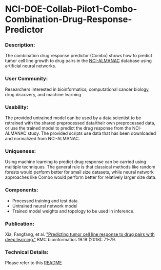 # NCI-DOE-Collab-Pilot1-Combo-Combination-Drug-Response-Predictor

### Description:
The combination drug response predictor (Combo) shows how to predict tumor cell line growth to drug pairs in the [NCI-ALMANAC](https://www.ncbi.nlm.nih.gov/pubmed/28446463) database using artificial neural networks.


### User Community:	
Researchers interested in bioinformatics; computational cancer biology, drug discovery, and machine learning 

### Usability:	
The provided untrained model can be used by a data scientist to be retrained with the shared preprocessed data/their own preprocessed data, or use the trained model to predict the drug response from the NCI-ALMANAC study. The provided scripts use data that has been downloaded and normalized from NCI-ALMANAC.

### Uniqueness:	
Using machine learning to predict drug response can be carried using multiple techniques. The general rule is that classical methods like random forests would perform better for small size datasets, while neural network approaches like Combo would perform better for relatively larger size data.

### Components:	
* Processed training and test data
* Untrained neural network model
* Trained model weights and topology to be used in inference.

### Publication:
Xia, Fangfang, et al. ["Predicting tumor cell line response to drug pairs with deep learning."](https://bmcbioinformatics.biomedcentral.com/articles/10.1186/s12859-018-2509-3?optIn=true) BMC bioinformatics 19.18 (2018): 71-79.

### Technical Details:
Please refer to this [README](./Pilot1/Combo/README.md)
